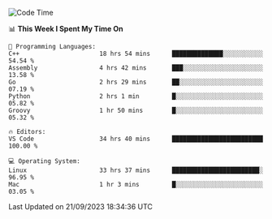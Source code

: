 
<!--START_SECTION:waka-->
![Code Time](http://img.shields.io/badge/Code%20Time-1%2C148%20hrs%2034%20mins-blue)

📊 **This Week I Spent My Time On** 

```text
💬 Programming Languages: 
C++                      18 hrs 54 mins      ██████████████░░░░░░░░░░░   54.54 % 
Assembly                 4 hrs 42 mins       ███░░░░░░░░░░░░░░░░░░░░░░   13.58 % 
Go                       2 hrs 29 mins       ██░░░░░░░░░░░░░░░░░░░░░░░   07.19 % 
Python                   2 hrs 1 min         █░░░░░░░░░░░░░░░░░░░░░░░░   05.82 % 
Groovy                   1 hr 50 mins        █░░░░░░░░░░░░░░░░░░░░░░░░   05.32 % 

🔥 Editors: 
VS Code                  34 hrs 40 mins      █████████████████████████   100.00 % 

💻 Operating System: 
Linux                    33 hrs 37 mins      ████████████████████████░   96.95 % 
Mac                      1 hr 3 mins         █░░░░░░░░░░░░░░░░░░░░░░░░   03.05 % 
```


 Last Updated on 21/09/2023 18:34:36 UTC
<!--END_SECTION:waka-->

